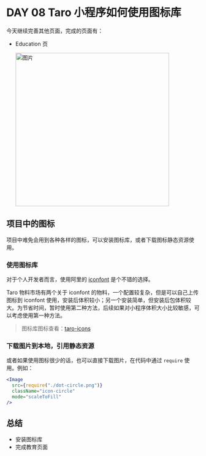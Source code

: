# DAY 08 Taro 小程序如何使用图标库

今天继续完善其他页面，完成的页面有：

- Education 页

  <img src="https://person-blog-1255441669.cos.ap-beijing.myqcloud.com/images/20191122232104.png" width = "400px" alt="图片" align=center />

## 项目中的图标

项目中难免会用到各种各样的图标，可以安装图标库，或者下载图标静态资源使用。

### 使用图标库

对于个人开发者而言，使用阿里的 [iconfont](https://www.iconfont.cn) 是个不错的选择。

Taro 物料市场有两个关于 iconfont 的物料，一个配置较复杂，但是可以自己上传图标到 iconfont 使用，安装后体积较小；另一个安装简单，但安装后包体积较大。为节省时间，暂时使用第二种方法，后续如果对小程序体积大小比较敏感，可以考虑使用第一种方法。

> 图标库图标查看：[taro-icons](https://taro-ext.jd.com/plugin/view/5cab38a4615f500043f827fa)

### 下载图片到本地，引用静态资源

或者如果使用图标很少的话，也可以直接下载图片，在代码中通过 `require` 使用。例如：

```jsx
<Image
  src={require("./dot-circle.png")}
  className="icon-circle"
  mode="scaleToFill"
/>
```

## 总结

- 安装图标库
- 完成教育页面
